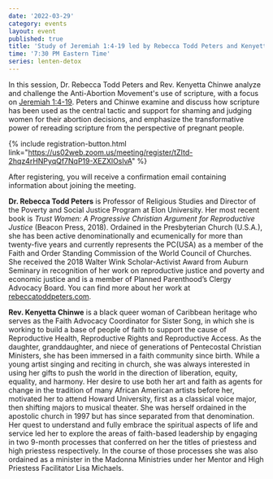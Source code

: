 ```yaml
---
date: '2022-03-29'
category: events
layout: event
published: true
title: 'Study of Jeremiah 1:4-19 led by Rebecca Todd Peters and Kenyetta Chinwe'
time: '7:30 PM Eastern Time'
series: lenten-detox
---
```


In this session, Dr. Rebecca Todd Peters and Rev. Kenyetta Chinwe analyze and challenge the Anti-Abortion Movement's use of scripture, with a focus on [Jeremiah 1:4-19](https://bible.oremus.org/?ql=512375581). Peters and Chinwe examine and discuss how scripture has been used as the central tactic and support for shaming and judging women for their abortion decisions, and emphasize the transformative power of rereading scripture from the perspective of pregnant people.

{% include registration-button.html link="https://us02web.zoom.us/meeting/register/tZItd-2hqz4rHNPyqQf7NqP19-XEZXlOslvA" %}

After registering, you will receive a confirmation email containing information about joining the meeting.

**Dr. Rebecca Todd Peters** is Professor of Religious Studies and Director of the Poverty and Social Justice Program at Elon University. Her most recent book is _Trust Women: A Progressive Christian Argument for Reproductive Justice_ (Beacon Press, 2018). Ordained in the Presbyterian Church (U.S.A.), she has been active denominationally and ecumenically for more than twenty-five years and currently represents the PC(USA) as a member of the Faith and Order Standing Commission of the World Council of Churches. She received the 2018 Walter Wink Scholar-Activist Award from Auburn Seminary in recognition of her work on reproductive justice and poverty and economic justice and is a member of Planned Parenthood’s Clergy Advocacy Board. You can find more about her work at [rebeccatoddpeters.com](http://rebeccatoddpeters.com/).

**Rev. Kenyetta Chinwe** is a black queer woman of Caribbean heritage who serves as the Faith Advocacy Coordinator for Sister Song, in which she is working to build a base of people of faith to support the cause of Reproductive Health, Reproductive Rights and Reproductive Access. As the daughter, granddaughter, and niece of generations of Pentecostal Christian Ministers, she has been immersed in a faith community since birth. While a young artist singing and reciting in church, she was always interested in using her gifts to push the world in the direction of liberation, equity, equality, and harmony. Her desire to use both her art and faith as agents for change in the tradition of many African American artists before her, motivated her to attend Howard University, first as a classical voice major, then shifting majors to musical theater. She was herself ordained in the apostolic church in 1997 but has since separated from that denomination. Her quest to understand and fully embrace the spiritual aspects of life and service led her to explore the areas of faith-based leadership by engaging in two 9-month processes that conferred on her the titles of priestess and high priestess respectively. In the course of those processes she was also ordained as a minister in the Madonna Ministries under her Mentor and High Priestess Facilitator Lisa Michaels.
